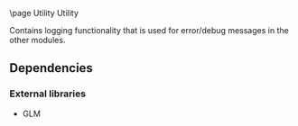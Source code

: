 \page Utility Utility

Contains logging functionality that is used for error/debug messages in the other modules.

## Dependencies
### External libraries
- GLM
